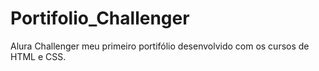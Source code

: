 # Portifolio_Challenger
 Alura Challenger meu primeiro portifólio desenvolvido com os cursos de HTML e CSS.

